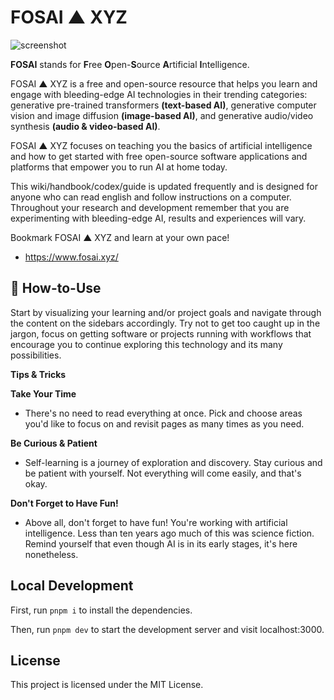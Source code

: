 # FOSAI ▲ XYZ

![screenshot](https://github.com/adynblaed/fosai-xyz/assets/130184094/914c99bd-8335-401b-92c7-54ff30e74612)

**FOSAI** stands for **F**ree **O**pen-**S**ource **A**rtificial **I**ntelligence. 

FOSAI ▲ XYZ is a free and open-source resource that helps you learn and engage with bleeding-edge AI technologies in their trending categories: generative pre-trained transformers **(text-based AI)**, generative computer vision and image diffusion **(image-based AI)**, and generative audio/video synthesis **(audio & video-based AI)**.

FOSAI ▲ XYZ focuses on teaching you the basics of artificial intelligence and how to get started with free open-source software applications and platforms that empower you to run AI at home today. 

This wiki/handbook/codex/guide is updated frequently and is designed for anyone who can read english and follow instructions on a computer. Throughout your research and development remember that you are experimenting with bleeding-edge AI, results and experiences will vary. 

Bookmark FOSAI ▲ XYZ and learn at your own pace! 

- https://www.fosai.xyz/

## 🤔 How-to-Use

Start by visualizing your learning and/or project goals and navigate through the content on the sidebars accordingly. Try not to get too caught up in the jargon, focus on getting software or projects running with workflows that encourage you to continue exploring this technology and its many possibilities. 

**Tips & Tricks**

**Take Your Time**

- There's no need to read everything at once. Pick and choose areas you'd like to focus on and revisit pages as many times as you need.

**Be Curious & Patient**

- Self-learning is a journey of exploration and discovery. Stay curious and be patient with yourself. Not everything will come easily, and that's okay. 

**Don't Forget to Have Fun!**

- Above all, don't forget to have fun! You're working with artificial intelligence. Less than ten years ago much of this was science fiction. Remind yourself that even though AI is in its early stages, it's here nonetheless. 

## Local Development

First, run `pnpm i` to install the dependencies.

Then, run `pnpm dev` to start the development server and visit localhost:3000.

## License

This project is licensed under the MIT License.
